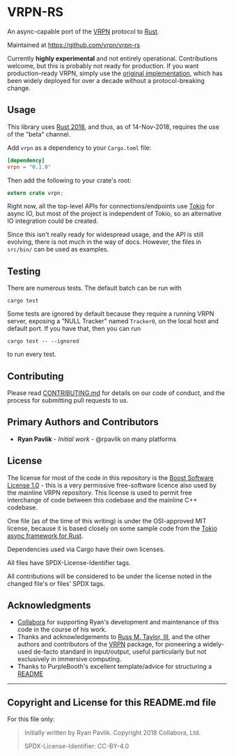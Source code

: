 # VRPN-RS

An async-capable port of the [VRPN][] protocol to [Rust][].

Maintained at <https://github.com/vrpn/vrpn-rs>

Currently **highly experimental** and not entirely operational.
Contributions welcome, but this is probably not ready for production.
If you want production-ready VRPN, simply use the [original implementation][VRPN],
which has been widely deployed for over a decade without a protocol-breaking change.

## Usage

This library uses [Rust 2018](https://rust-lang-nursery.github.io/edition-guide/rust-2018/index.html),
and thus, as of 14-Nov-2018, requires the use of the "beta" channel.

Add `vrpn` as a dependency to your `Cargo.toml` file:

```toml
[dependency]
vrpn = "0.1.0"
```

Then add the following to your crate's root:

```rust
extern crate vrpn;
```

Right now, all the top-level APIs for connections/endpoints use [Tokio][] for async IO,
but most of the project is independent of Tokio, so an alternative IO integration
could be created.

Since this isn't really ready for widespread usage,
and the API is still evolving,
there is not much in the way of docs.
However, the files in `src/bin/` can be used as examples.

## Testing

There are numerous tests. The default batch can be run with

    cargo test

Some tests are ignored by default because they require a running VRPN server,
exposing a "NULL Tracker" named `Tracker0`,
on the local host and default port.
If you have that, then you can run

    cargo test -- --ignored

to run every test.

## Contributing

Please read [CONTRIBUTING.md](CONTRIBUTING.md)
for details on our code of conduct, and the process for submitting pull requests to us.

## Primary Authors and Contributors

- **Ryan Pavlik** - *Initial work* - @rpavlik on many platforms

## License

The license for most of the code in this repository is the [Boost Software License 1.0][BSL] -
this is a very permissive free-software licence also used by the mainline VRPN repository.
This license is used to permit free interchange of code between this codebase and the
mainline C++ codebase.

One file (as of the time of this writing) is under the OSI-approved MIT license,
because it is based closely on some sample code from the [Tokio async framework for Rust][Tokio].

Dependencies used via Cargo have their own licenses.

All files have SPDX-License-Identifier tags.

All contributions will be considered to be under the license noted in the changed file's or files'
SPDX tags.

## Acknowledgments

- [Collabora](https://collabora.com) for supporting Ryan's development and maintenance of this code
  in the course of his work.
- Thanks and acknowledgements to [Russ M. Taylor, III][Russ],
  and the other authors and contributors of the [VRPN][] package,
  for pioneering a widely-used de-facto standard in input/output,
  useful particularly but not exclusively in immersive computing.
- Thanks to PurpleBooth's excellent template/advice for structuring a
  [README](https://gist.github.com/PurpleBooth/109311bb0361f32d87a2)

[VRPN]: https://github.com/vrpn/vrpn
[Rust]: https://rust-lang.org
[BSL]: https://spdx.org/licenses/BSL-1.0
[Tokio]: https://tokio.rs
[Russ]: https://www.cs.unc.edu/~taylorr/

---

## Copyright and License for this README.md file

For this file only:

> Initially written by Ryan Pavlik. Copyright 2018 Collabora, Ltd.
>
> SPDX-License-Identifier: CC-BY-4.0
